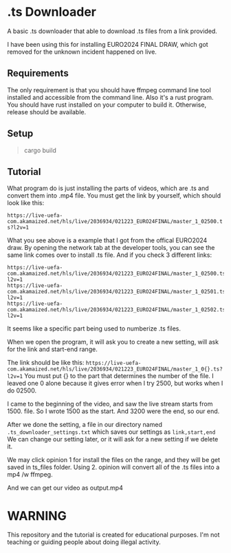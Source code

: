 # .ts Downloader

A basic .ts downloader that able to download .ts files from a link provided.

I have been using this for installing EURO2024 FINAL DRAW, which got removed for the unknown incident happened on live.

## Requirements

The only requirement is that you should have ffmpeg command line tool installed and accessible from the command line.
Also it's a rust program. You should have rust installed on your computer to build it. Otherwise, release should be available.

## Setup

> cargo build

## Tutorial

What program do is just installing the parts of videos, which are .ts and convert them into .mp4 file.
You must get the link by yourself, which should look like this:

`https://live-uefa-com.akamaized.net/hls/live/2036934/021223_EURO24FINAL/master_1_02500.ts?l2v=1`

What you see above is a example that I got from the offical EURO2024 draw. By opening the network tab at the developer tools, you can see the same link comes over to install .ts file.
And if you check 3 different links:
```
https://live-uefa-com.akamaized.net/hls/live/2036934/021223_EURO24FINAL/master_1_02500.ts?l2v=1
https://live-uefa-com.akamaized.net/hls/live/2036934/021223_EURO24FINAL/master_1_02501.ts?l2v=1
https://live-uefa-com.akamaized.net/hls/live/2036934/021223_EURO24FINAL/master_1_02502.ts?l2v=1
```

It seems like a specific part being used to numberize .ts files.


When we open the program, it will ask you to create a new setting, will ask for the link and start-end range.

The link should be like this: `https://live-uefa-com.akamaized.net/hls/live/2036934/021223_EURO24FINAL/master_1_0{}.ts?l2v=1`
You must put {} to the part that determines the number of the file.
I leaved one 0 alone because it gives error when I try 2500, but works when I do 02500.

I came to the beginning of the video, and saw the live stream starts from 1500. file. So I wrote 1500 as the start.
And 3200 were the end, so our end.

After we done the setting, a file in our directory named `.ts_downloader_settings.txt` which saves our settings as `link,start,end`
We can change our setting later, or it will ask for a new setting if we delete it.

We may click opinion 1 for install the files on the range, and they will be get saved in ts_files folder.
Using 2. opinion will convert all of the .ts files into a mp4 /w ffmpeg.

And we can get our video as output.mp4



# WARNING

This repository and the tutorial is created for educational purposes. I'm not teaching or guiding people about doing illegal activity.
